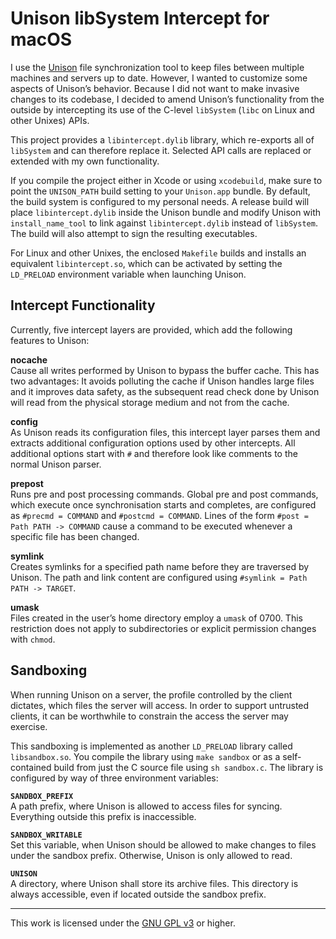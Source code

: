 Unison libSystem Intercept for macOS
====================================

I use the [Unison](https://www.seas.upenn.edu/~bcpierce/unison/) file synchronization tool 
to keep files between multiple machines and servers up to date. However, I wanted to 
customize some aspects of Unison’s behavior. Because I did not want to make invasive changes 
to its codebase, I decided to amend Unison’s functionality from the outside by intercepting 
its use of the C-level `libSystem` (`libc` on Linux and other Unixes) APIs.

This project provides a `libintercept.dylib` library, which re-exports all of `libSystem` 
and can therefore replace it. Selected API calls are replaced or extended with my own 
functionality.

If you compile the project either in Xcode or using `xcodebuild`, make sure to point the 
`UNISON_PATH` build setting to your `Unison.app` bundle. By default, the build system is 
configured to my personal needs. A release build will place `libintercept.dylib` inside the 
Unison bundle and modify Unison with `install_name_tool` to link against 
`libintercept.dylib` instead of `libSystem`. The build will also attempt to sign the 
resulting executables.

For Linux and other Unixes, the enclosed `Makefile` builds and installs an equivalent 
`libintercept.so`, which can be activated by setting the `LD_PRELOAD` environment variable 
when launching Unison.

Intercept Functionality
-----------------------

Currently, five intercept layers are provided, which add the following features to Unison:

**nocache**  
Cause all writes performed by Unison to bypass the buffer cache. This has two advantages: It 
avoids polluting the cache if Unison handles large files and it improves data safety, as the 
subsequent read check done by Unison will read from the physical storage medium and not from 
the cache.

**config**  
As Unison reads its configuration files, this intercept layer parses them and extracts 
additional configuration options used by other intercepts. All additional options start with 
`#` and therefore look like comments to the normal Unison parser.

**prepost**  
Runs pre and post processing commands. Global pre and post commands, which execute once 
synchronisation starts and completes, are configured as `#precmd = COMMAND` and
`#postcmd = COMMAND`. Lines of the form `#post = Path PATH -> COMMAND` cause a command to be 
executed whenever a specific file has been changed.

**symlink**  
Creates symlinks for a specified path name before they are traversed by Unison. The path and 
link content are configured using `#symlink = Path PATH -> TARGET`.

**umask**  
Files created in the user’s home directory employ a `umask` of 0700. This restriction does 
not apply to subdirectories or explicit permission changes with `chmod`.

Sandboxing
----------

When running Unison on a server, the profile controlled by the client dictates, which files 
the server will access. In order to support untrusted clients, it can be worthwhile to 
constrain the access the server may exercise.

This sandboxing is implemented as another `LD_PRELOAD` library called `libsandbox.so`. You 
compile the library using `make sandbox` or as a self-contained build from just the C source 
file using `sh sandbox.c`. The library is configured by way of three environment variables:

**`SANDBOX_PREFIX`**  
A path prefix, where Unison is allowed to access files for syncing. Everything outside this 
prefix is inaccessible.

**`SANDBOX_WRITABLE`**  
Set this variable, when Unison should be allowed to make changes to files under the sandbox 
prefix. Otherwise, Unison is only allowed to read.

**`UNISON`**  
A directory, where Unison shall store its archive files. This directory is always 
accessible, even if located outside the sandbox prefix.

___
This work is licensed under the [GNU GPL v3](https://www.gnu.org/licenses/gpl-3.0.html) or 
higher.
